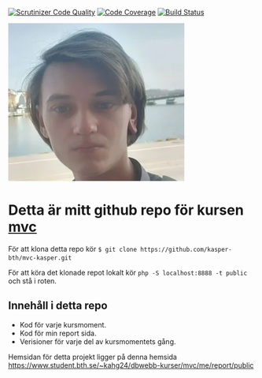 [![Scrutinizer Code Quality](https://scrutinizer-ci.com/g/kasper-bth/mvc-kasper/badges/quality-score.png?b=master)](https://scrutinizer-ci.com/g/kasper-bth/mvc-kasper/?branch=master) [![Code Coverage](https://scrutinizer-ci.com/g/kasper-bth/mvc-kasper/badges/coverage.png?b=master)](https://scrutinizer-ci.com/g/kasper-bth/mvc-kasper/?branch=master) [![Build Status](https://scrutinizer-ci.com/g/kasper-bth/mvc-kasper/badges/build.png?b=master)](https://scrutinizer-ci.com/g/kasper-bth/mvc-kasper/build-status/master)

![En bild på mig](/public/img/jag.png "En bild på mig")

# Detta är mitt github repo för kursen <a href="https://dbwebb.se/kurser/mvc-v2">mvc</a>

För att klona detta repo kör  `$ git clone https://github.com/kasper-bth/mvc-kasper.git`

För att köra det klonade repot lokalt kör `php -S localhost:8888 -t public` och stå i roten.

## Innehåll i detta repo

- Kod för varje kursmoment.
- Kod för min report sida.
- Verisioner för varje del av kursmomentets gång.

Hemsidan för detta projekt ligger på denna hemsida <a href="https://www.student.bth.se/~kahg24/dbwebb-kurser/mvc/me/report/public/">https://www.student.bth.se/~kahg24/dbwebb-kurser/mvc/me/report/public</a>
